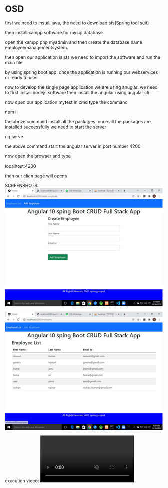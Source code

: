 # OSD


first we need to install java, the need to download sts(Spring tool suit)

then install xampp software for mysql database.

open the xampp php myadmin and then create the database name employeemanagementsystem.

then open our application is sts we need to import the software and run the main file

by using spring boot app.
once the application is running our webservices or ready to use.

now to develop the single page application we are using anuglar.
we need to first install nodejs software
then install the angular using angular cli

now open our application mytest in cmd type the command

npm i 

the above command install all the packages.
once all the packages are installed successfully we need to start the server

ng serve

the above command start the angular server in port number 4200

now open the browser and type

localhost:4200

then our clien page will opens

SCREENSHOTS:
<img src="screenshot-0.jpeg" alt="screenshot" style="max-width: 100%;">

<img src="screenshot-1.jpeg" alt="screenshot" style="max-width: 100%;">

execution video:
<video src="oosd execution.mp4" controls="controls" muted="muted" class="d-block rounded-bottom-2 width-fit" style="max-height:640px;">

  </video>
